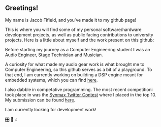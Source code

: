 ## Greetings!  
My name is Jacob Fifield, and you've made it to my github page!

This is where you will find some of my personal software/hardware development projects, as well as public facing contributions to university projects. Here is a little about myself and the work present on this github:

Before starting my journey as a Computer Engineering student I was an Audio Engineer, Stage Technician and Musician.   

A curiosity for what made my audio gear work is what brought me to Computer Engineering, so this github serves as a bit of a playground. To that end, I am currently working on building a DSP engine meant for embedded systems, which you can find [here](https://github.com/Fife/Fife-DSP).

I also dabble in competative programming. The most recent competitioni took place in was the [Synmax Twitter Contest](https://synmax.com/home/synmax-twitter-contest/) where I placed in the top 10. My submission can be found [here](https://github.com/Fife/Proteus-ShipTracker).

I am currently looking for development work! 

:control_knobs: :guitar: 🎶
